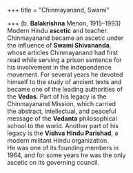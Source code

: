 +++
title = "Chinmayanand, Swami"

+++
(b. **Balakrishna** Menon, 1915–1993)  
Modern Hindu **ascetic** and teacher.  
Chinmayanand became an ascetic under  
the influence of **Swami Shivananda**,  
whose articles Chinmayanand had first  
read while serving a prison sentence for  
his involvement in the independence  
movement. For several years he devoted  
himself to the study of ancient texts and  
became one of the leading authorities of  
the **Vedas**. Part of his legacy is the  
Chinmayanand Mission, which carried  
the abstract, intellectual, and peaceful  
message of the **Vedanta** philosophical  
school to the world. Another part of his  
legacy is the **Vishva Hindu Parishad**, a  
modern militant Hindu organization.  
He was one of its founding members in  
1964, and for some years he was the only  
ascetic on its governing council.